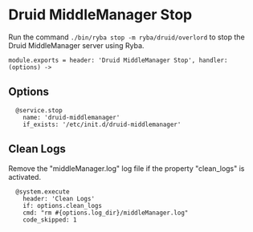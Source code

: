 
# Druid MiddleManager Stop

Run the command `./bin/ryba stop -m ryba/druid/overlord` to stop the Druid 
MiddleManager server using Ryba.

    module.exports = header: 'Druid MiddleManager Stop', handler: (options) ->

## Options

      @service.stop
        name: 'druid-middlemanager'
        if_exists: '/etc/init.d/druid-middlemanager'

## Clean Logs

Remove the "middleManager.log" log file if the property "clean_logs" is
activated.

      @system.execute
        header: 'Clean Logs'
        if: options.clean_logs
        cmd: "rm #{options.log_dir}/middleManager.log"
        code_skipped: 1
